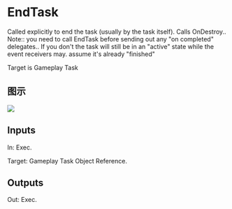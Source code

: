 # EndTask

Called explicitly to end the task (usually by the task itself). Calls OnDestroy.. Note:: you need to call EndTask before sending out any "on completed" delegates.. If you don't the task will still be in an "active" state while the event receivers may. assume it's already "finished"

Target is Gameplay Task

## 图示

![]($-20221218-19095617.png)

## Inputs

In: Exec.

Target: Gameplay Task Object Reference.  

## Outputs

Out: Exec.

